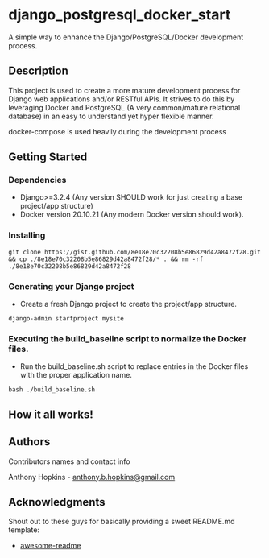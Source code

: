 # django_postgresql_docker_start

A simple way to enhance the Django/PostgreSQL/Docker development process. 

## Description

This project is used to create a more mature development process for Django web applications and/or RESTful APIs. It strives to do this
by leveraging Docker and PostgreSQL (A very common/mature relational database) in an easy to understand yet hyper flexible manner.

docker-compose is used heavily during the development process 

## Getting Started

### Dependencies

* Django>=3.2.4 (Any version SHOULD work for just creating a base project/app structure)
* Docker version 20.10.21 (Any modern Docker version should work).

### Installing

```
git clone https://gist.github.com/8e18e70c32208b5e86829d42a8472f28.git && cp ./8e18e70c32208b5e86829d42a8472f28/* . && rm -rf ./8e18e70c32208b5e86829d42a8472f28
```

### Generating your Django project

* Create a fresh Django project to create the project/app structure.
```
django-admin startproject mysite
```

### Executing the build_baseline script to normalize the Docker files.

* Run the build_baseline.sh script to replace <APP> entries in the Docker files with the proper application name.
```
bash ./build_baseline.sh
```

## How it all works!

## Authors

Contributors names and contact info

Anthony Hopkins - anthony.b.hopkins@gmail.com

## Acknowledgments

Shout out to these guys for basically providing a sweet README.md template:
* [awesome-readme](https://github.com/matiassingers/awesome-readme)
